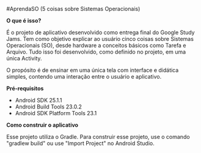 #AprendaSO (5 coisas sobre Sistemas Operacionais)

**O que é isso?**

É o projeto de aplicativo desenvolvido como entrega final do Google Study Jams.
Tem como objetivo explicar ao usuário cinco coisas sobre Sistemas Operacionais (SO),
desde hardware a conceitos básicos como Tarefa e Arquivo. Tudo isso foi desenvolvido,
como definido no projeto, em uma única Activity. 

O propósito é de ensinar em uma única tela com interface e didática simples,
contendo uma interação entre o usuário e aplicativo.

**Pré-requisitos**

- Android SDK 25.1.1
- Android Build Tools 23.0.2
- Android SDK Platform Tools 23.1

**Como construir o aplicativo**

Esse projeto utiliza o Gradle. Para construir esse projeto, use o comando
"gradlew build" ou use "Import Project" no Android Studio.
